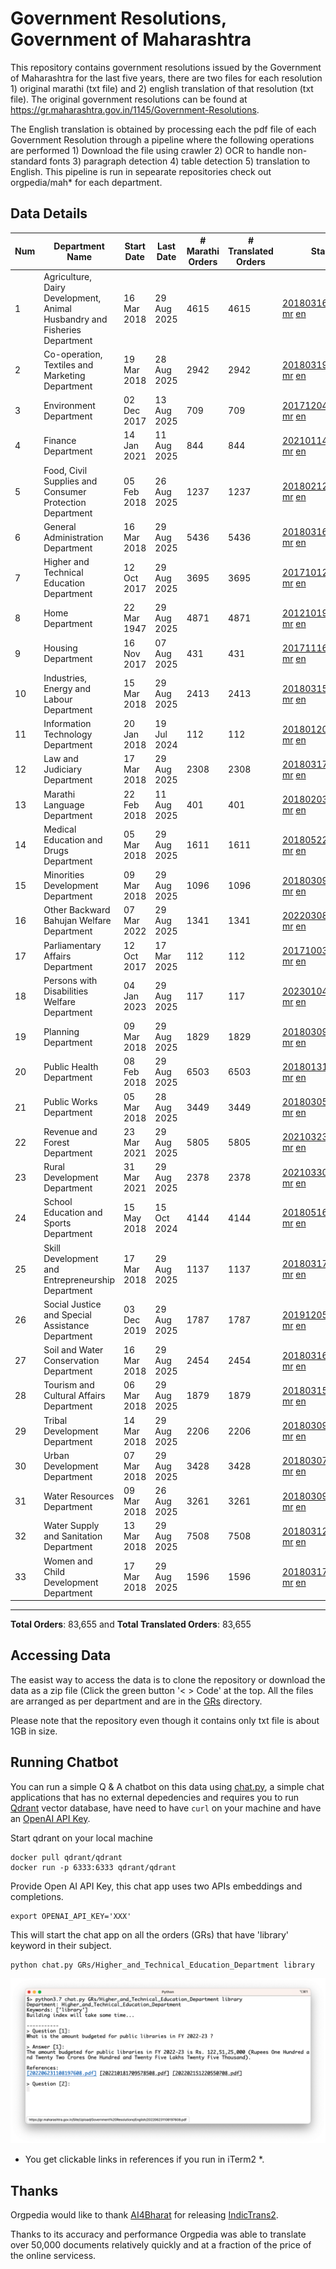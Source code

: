 # Government Resolutions, Government of Maharashtra

This repository contains government resolutions issued by the Government of Maharashtra for the last five years, there are two files for each resolution 1) original marathi (txt file) and 2) english translation of that resolution (txt file). The original government resolutions can be found at https://gr.maharashtra.gov.in/1145/Government-Resolutions.

The English translation is obtained by processing each the pdf file of each Government Resolution through a pipeline where the following operations are performed 1) Download the file using crawler 2) OCR to handle non-standard fonts 3) paragraph detection 4) table  detection 5) translation to English. This pipeline is run in sepearate repositories check out orgpedia/mah* for each department.


## Data Details

| Num | Department Name | Start Date | Last Date | # Marathi Orders | # Translated Orders | Starting Order | Last Order |
| --- | --------------- | ---------- | --------- | ---------------- | ------------------- | -------------- | ---------- |
| 1 | Agriculture, Dairy Development, Animal Husbandry and Fisheries Department | 16 Mar 2018 | 29 Aug 2025 | 4615 | 4615 | [201803161624182101.pdf](https://gr.maharashtra.gov.in/Site/Upload/Government%20Resolutions/English/201803161624182101.pdf) [mr](GRs/Agriculture,_Dairy_Development,_Animal_Husbandry_and_Fisheries_Department/201803161624182101.pdf.mr.txt) [en](GRs/Agriculture,_Dairy_Development,_Animal_Husbandry_and_Fisheries_Department/201803161624182101.pdf.en.txt) | [202508291817068301.pdf](https://gr.maharashtra.gov.in/Site/Upload/Government%20Resolutions/English/202508291817068301.pdf) [mr](GRs/Agriculture,_Dairy_Development,_Animal_Husbandry_and_Fisheries_Department/202508291817068301.pdf.mr.txt) [en](GRs/Agriculture,_Dairy_Development,_Animal_Husbandry_and_Fisheries_Department/202508291817068301.pdf.en.txt) |
| 2 | Co-operation, Textiles and Marketing Department | 19 Mar 2018 | 28 Aug 2025 | 2942 | 2942 | [201803191257576702.pdf](https://gr.maharashtra.gov.in/Site/Upload/Government%20Resolutions/English/201803191257576702.pdf) [mr](GRs/Co-operation,_Textiles_and_Marketing_Department/201803191257576702.pdf.mr.txt) [en](GRs/Co-operation,_Textiles_and_Marketing_Department/201803191257576702.pdf.en.txt) | [202508281550490502.pdf](https://gr.maharashtra.gov.in/Site/Upload/Government%20Resolutions/English/202508281550490502.pdf) [mr](GRs/Co-operation,_Textiles_and_Marketing_Department/202508281550490502.pdf.mr.txt) [en](GRs/Co-operation,_Textiles_and_Marketing_Department/202508281550490502.pdf.en.txt) |
| 3 | Environment Department | 02 Dec 2017 | 13 Aug 2025 | 709 | 709 | [201712041147216904.pdf](https://gr.maharashtra.gov.in/Site/Upload/Government%20Resolutions/English/201712041147216904.pdf) [mr](GRs/Environment_Department/201712041147216904.pdf.mr.txt) [en](GRs/Environment_Department/201712041147216904.pdf.en.txt) | [202508131556341604.pdf](https://gr.maharashtra.gov.in/Site/Upload/Government%20Resolutions/English/202508131556341604.pdf) [mr](GRs/Environment_Department/202508131556341604.pdf.mr.txt) [en](GRs/Environment_Department/202508131556341604.pdf.en.txt) |
| 4 | Finance Department | 14 Jan 2021 | 11 Aug 2025 | 844 | 844 | [202101141237329905.pdf](https://gr.maharashtra.gov.in/Site/Upload/Government%20Resolutions/English/202101141237329905.pdf) [mr](GRs/Finance_Department/202101141237329905.pdf.mr.txt) [en](GRs/Finance_Department/202101141237329905.pdf.en.txt) | [202508111545170605.pdf](https://gr.maharashtra.gov.in/Site/Upload/Government%20Resolutions/English/202508111545170605.pdf) [mr](GRs/Finance_Department/202508111545170605.pdf.mr.txt) [en](GRs/Finance_Department/202508111545170605.pdf.en.txt) |
| 5 | Food, Civil Supplies and Consumer Protection Department | 05 Feb 2018 | 26 Aug 2025 | 1237 | 1237 | [201802121244545806.pdf](https://gr.maharashtra.gov.in/Site/Upload/Government%20Resolutions/English/201802121244545806.pdf) [mr](GRs/Food,_Civil_Supplies_and_Consumer_Protection_Department/201802121244545806.pdf.mr.txt) [en](GRs/Food,_Civil_Supplies_and_Consumer_Protection_Department/201802121244545806.pdf.en.txt) | [202508261251105906.pdf](https://gr.maharashtra.gov.in/Site/Upload/Government%20Resolutions/English/202508261251105906.pdf) [mr](GRs/Food,_Civil_Supplies_and_Consumer_Protection_Department/202508261251105906.pdf.mr.txt) [en](GRs/Food,_Civil_Supplies_and_Consumer_Protection_Department/202508261251105906.pdf.en.txt) |
| 6 | General Administration Department | 16 Mar 2018 | 29 Aug 2025 | 5436 | 5436 | [201803161224022707.pdf](https://gr.maharashtra.gov.in/Site/Upload/Government%20Resolutions/English/201803161224022707.pdf) [mr](GRs/General_Administration_Department/201803161224022707.pdf.mr.txt) [en](GRs/General_Administration_Department/201803161224022707.pdf.en.txt) | [202508291508062907.pdf](https://gr.maharashtra.gov.in/Site/Upload/Government%20Resolutions/English/202508291508062907.pdf) [mr](GRs/General_Administration_Department/202508291508062907.pdf.mr.txt) [en](GRs/General_Administration_Department/202508291508062907.pdf.en.txt) |
| 7 | Higher and Technical Education Department | 12 Oct 2017 | 29 Aug 2025 | 3695 | 3695 | [201710121514029708.pdf](https://gr.maharashtra.gov.in/Site/Upload/Government%20Resolutions/English/201710121514029708.pdf) [mr](GRs/Higher_and_Technical_Education_Department/201710121514029708.pdf.mr.txt) [en](GRs/Higher_and_Technical_Education_Department/201710121514029708.pdf.en.txt) | [202508291659327708.pdf](https://gr.maharashtra.gov.in/Site/Upload/Government%20Resolutions/English/202508291659327708.pdf) [mr](GRs/Higher_and_Technical_Education_Department/202508291659327708.pdf.mr.txt) [en](GRs/Higher_and_Technical_Education_Department/202508291659327708.pdf.en.txt) |
| 8 | Home Department | 22 Mar 1947 | 29 Aug 2025 | 4871 | 4871 | [201210191648552129.pdf](https://gr.maharashtra.gov.in/Site/Upload/Government%20Resolutions/English/201210191648552129.pdf) [mr](GRs/Home_Department/201210191648552129.pdf.mr.txt) [en](GRs/Home_Department/201210191648552129.pdf.en.txt) | [202508291252277229.pdf](https://gr.maharashtra.gov.in/Site/Upload/Government%20Resolutions/English/202508291252277229.pdf) [mr](GRs/Home_Department/202508291252277229.pdf.mr.txt) [en](GRs/Home_Department/202508291252277229.pdf.en.txt) |
| 9 | Housing Department | 16 Nov 2017 | 07 Aug 2025 | 431 | 431 | [201711161447076609.pdf](https://gr.maharashtra.gov.in/Site/Upload/Government%20Resolutions/English/201711161447076609.pdf) [mr](GRs/Housing_Department/201711161447076609.pdf.mr.txt) [en](GRs/Housing_Department/201711161447076609.pdf.en.txt) | [202508071639095709.pdf](https://gr.maharashtra.gov.in/Site/Upload/Government%20Resolutions/English/202508071639095709.pdf) [mr](GRs/Housing_Department/202508071639095709.pdf.mr.txt) [en](GRs/Housing_Department/202508071639095709.pdf.en.txt) |
| 10 | Industries, Energy and Labour Department | 15 Mar 2018 | 29 Aug 2025 | 2413 | 2413 | [201803151204055010.pdf](https://gr.maharashtra.gov.in/Site/Upload/Government%20Resolutions/English/201803151204055010.pdf) [mr](GRs/Industries,_Energy_and_Labour_Department/201803151204055010.pdf.mr.txt) [en](GRs/Industries,_Energy_and_Labour_Department/201803151204055010.pdf.en.txt) | [202508291642211010.pdf](https://gr.maharashtra.gov.in/Site/Upload/Government%20Resolutions/English/202508291642211010.pdf) [mr](GRs/Industries,_Energy_and_Labour_Department/202508291642211010.pdf.mr.txt) [en](GRs/Industries,_Energy_and_Labour_Department/202508291642211010.pdf.en.txt) |
| 11 | Information Technology Department | 20 Jan 2018 | 19 Jul 2024 | 112 | 112 | [201801201843024511.pdf](https://gr.maharashtra.gov.in/Site/Upload/Government%20Resolutions/English/201801201843024511.pdf) [mr](GRs/Information_Technology_Department/201801201843024511.pdf.mr.txt) [en](GRs/Information_Technology_Department/201801201843024511.pdf.en.txt) | [202407191742379111.pdf](https://gr.maharashtra.gov.in/Site/Upload/Government%20Resolutions/English/202407191742379111.pdf) [mr](GRs/Information_Technology_Department/202407191742379111.pdf.mr.txt) [en](GRs/Information_Technology_Department/202407191742379111.pdf.en.txt) |
| 12 | Law and Judiciary Department | 17 Mar 2018 | 29 Aug 2025 | 2308 | 2308 | [201803171129290212.pdf](https://gr.maharashtra.gov.in/Site/Upload/Government%20Resolutions/English/201803171129290212.pdf) [mr](GRs/Law_and_Judiciary_Department/201803171129290212.pdf.mr.txt) [en](GRs/Law_and_Judiciary_Department/201803171129290212.pdf.en.txt) | [202508291601560712.pdf](https://gr.maharashtra.gov.in/Site/Upload/Government%20Resolutions/English/202508291601560712.pdf) [mr](GRs/Law_and_Judiciary_Department/202508291601560712.pdf.mr.txt) [en](GRs/Law_and_Judiciary_Department/202508291601560712.pdf.en.txt) |
| 13 | Marathi Language Department | 22 Feb 2018 | 11 Aug 2025 | 401 | 401 | [201802031549154233.pdf](https://gr.maharashtra.gov.in/Site/Upload/Government%20Resolutions/English/201802031549154233.pdf) [mr](GRs/Marathi_Language_Department/201802031549154233.pdf.mr.txt) [en](GRs/Marathi_Language_Department/201802031549154233.pdf.en.txt) | [202508111511007133.pdf](https://gr.maharashtra.gov.in/Site/Upload/Government%20Resolutions/English/202508111511007133.pdf) [mr](GRs/Marathi_Language_Department/202508111511007133.pdf.mr.txt) [en](GRs/Marathi_Language_Department/202508111511007133.pdf.en.txt) |
| 14 | Medical Education and Drugs Department | 05 Mar 2018 | 29 Aug 2025 | 1611 | 1611 | [201805221424292513.pdf](https://gr.maharashtra.gov.in/Site/Upload/Government%20Resolutions/English/201805221424292513.pdf) [mr](GRs/Medical_Education_and_Drugs_Department/201805221424292513.pdf.mr.txt) [en](GRs/Medical_Education_and_Drugs_Department/201805221424292513.pdf.en.txt) | [202508291224420413.pdf](https://gr.maharashtra.gov.in/Site/Upload/Government%20Resolutions/English/202508291224420413.pdf) [mr](GRs/Medical_Education_and_Drugs_Department/202508291224420413.pdf.mr.txt) [en](GRs/Medical_Education_and_Drugs_Department/202508291224420413.pdf.en.txt) |
| 15 | Minorities Development Department | 09 Mar 2018 | 29 Aug 2025 | 1096 | 1096 | [201803091218355314.pdf](https://gr.maharashtra.gov.in/Site/Upload/Government%20Resolutions/English/201803091218355314.pdf) [mr](GRs/Minorities_Development_Department/201803091218355314.pdf.mr.txt) [en](GRs/Minorities_Development_Department/201803091218355314.pdf.en.txt) | [202508291647224814.pdf](https://gr.maharashtra.gov.in/Site/Upload/Government%20Resolutions/English/202508291647224814.pdf) [mr](GRs/Minorities_Development_Department/202508291647224814.pdf.mr.txt) [en](GRs/Minorities_Development_Department/202508291647224814.pdf.en.txt) |
| 16 | Other Backward Bahujan Welfare Department | 07 Mar 2022 | 29 Aug 2025 | 1341 | 1341 | [202203081752439334.pdf](https://gr.maharashtra.gov.in/Site/Upload/Government%20Resolutions/English/202203081752439334.pdf) [mr](GRs/Other_Backward_Bahujan_Welfare_Department/202203081752439334.pdf.mr.txt) [en](GRs/Other_Backward_Bahujan_Welfare_Department/202203081752439334.pdf.en.txt) | [202508291800517834.pdf](https://gr.maharashtra.gov.in/Site/Upload/Government%20Resolutions/English/202508291800517834.pdf) [mr](GRs/Other_Backward_Bahujan_Welfare_Department/202508291800517834.pdf.mr.txt) [en](GRs/Other_Backward_Bahujan_Welfare_Department/202508291800517834.pdf.en.txt) |
| 17 | Parliamentary Affairs Department | 12 Oct 2017 | 17 Mar 2025 | 112 | 112 | [201710031642378615.pdf](https://gr.maharashtra.gov.in/Site/Upload/Government%20Resolutions/English/201710031642378615.pdf) [mr](GRs/Parliamentary_Affairs_Department/201710031642378615.pdf.mr.txt) [en](GRs/Parliamentary_Affairs_Department/201710031642378615.pdf.en.txt) | [202503171104518215.pdf](https://gr.maharashtra.gov.in/Site/Upload/Government%20Resolutions/English/202503171104518215.pdf) [mr](GRs/Parliamentary_Affairs_Department/202503171104518215.pdf.mr.txt) [en](GRs/Parliamentary_Affairs_Department/202503171104518215.pdf.en.txt) |
| 18 | Persons with Disabilities Welfare Department | 04 Jan 2023 | 29 Aug 2025 | 117 | 117 | [202301041906309635.pdf](https://gr.maharashtra.gov.in/Site/Upload/Government%20Resolutions/English/202301041906309635.pdf) [mr](GRs/Persons_with_Disabilities_Welfare_Department/202301041906309635.pdf.mr.txt) [en](GRs/Persons_with_Disabilities_Welfare_Department/202301041906309635.pdf.en.txt) | [202508291403049635.pdf](https://gr.maharashtra.gov.in/Site/Upload/Government%20Resolutions/English/202508291403049635.pdf) [mr](GRs/Persons_with_Disabilities_Welfare_Department/202508291403049635.pdf.mr.txt) [en](GRs/Persons_with_Disabilities_Welfare_Department/202508291403049635.pdf.en.txt) |
| 19 | Planning Department | 09 Mar 2018 | 29 Aug 2025 | 1829 | 1829 | [201803091441032716.pdf](https://gr.maharashtra.gov.in/Site/Upload/Government%20Resolutions/English/201803091441032716.pdf) [mr](GRs/Planning_Department/201803091441032716.pdf.mr.txt) [en](GRs/Planning_Department/201803091441032716.pdf.en.txt) | [202508291216136916.pdf](https://gr.maharashtra.gov.in/Site/Upload/Government%20Resolutions/English/202508291216136916.pdf) [mr](GRs/Planning_Department/202508291216136916.pdf.mr.txt) [en](GRs/Planning_Department/202508291216136916.pdf.en.txt) |
| 20 | Public Health Department | 08 Feb 2018 | 29 Aug 2025 | 6503 | 6503 | [201801311722275417.pdf](https://gr.maharashtra.gov.in/Site/Upload/Government%20Resolutions/English/201801311722275417.pdf) [mr](GRs/Public_Health_Department/201801311722275417.pdf.mr.txt) [en](GRs/Public_Health_Department/201801311722275417.pdf.en.txt) | [202508291510258117.pdf](https://gr.maharashtra.gov.in/Site/Upload/Government%20Resolutions/English/202508291510258117.pdf) [mr](GRs/Public_Health_Department/202508291510258117.pdf.mr.txt) [en](GRs/Public_Health_Department/202508291510258117.pdf.en.txt) |
| 21 | Public Works Department | 05 Mar 2018 | 28 Aug 2025 | 3449 | 3449 | [201803051515468118.pdf](https://gr.maharashtra.gov.in/Site/Upload/Government%20Resolutions/English/201803051515468118.pdf) [mr](GRs/Public_Works_Department/201803051515468118.pdf.mr.txt) [en](GRs/Public_Works_Department/201803051515468118.pdf.en.txt) | [202508281514050918.pdf](https://gr.maharashtra.gov.in/Site/Upload/Government%20Resolutions/English/202508281514050918...pdf) [mr](GRs/Public_Works_Department/202508281514050918.pdf.mr.txt) [en](GRs/Public_Works_Department/202508281514050918.pdf.en.txt) |
| 22 | Revenue and Forest Department | 23 Mar 2021 | 29 Aug 2025 | 5805 | 5805 | [202103231328393119.pdf](https://gr.maharashtra.gov.in/Site/Upload/Government%20Resolutions/English/202103231328393119.pdf) [mr](GRs/Revenue_and_Forest_Department/202103231328393119.pdf.mr.txt) [en](GRs/Revenue_and_Forest_Department/202103231328393119.pdf.en.txt) | [202508291724425419.pdf](https://gr.maharashtra.gov.in/Site/Upload/Government%20Resolutions/English/202508291724425419...pdf) [mr](GRs/Revenue_and_Forest_Department/202508291724425419.pdf.mr.txt) [en](GRs/Revenue_and_Forest_Department/202508291724425419.pdf.en.txt) |
| 23 | Rural Development Department | 31 Mar 2021 | 29 Aug 2025 | 2378 | 2378 | [202103301021181120.pdf](https://gr.maharashtra.gov.in/Site/Upload/Government%20Resolutions/English/202103301021181120.pdf) [mr](GRs/Rural_Development_Department/202103301021181120.pdf.mr.txt) [en](GRs/Rural_Development_Department/202103301021181120.pdf.en.txt) | [202508291130181920.pdf](https://gr.maharashtra.gov.in/Site/Upload/Government%20Resolutions/English/202508291130181920.pdf) [mr](GRs/Rural_Development_Department/202508291130181920.pdf.mr.txt) [en](GRs/Rural_Development_Department/202508291130181920.pdf.en.txt) |
| 24 | School Education and Sports Department | 15 May 2018 | 15 Oct 2024 | 4144 | 4144 | [201805161114241221.pdf](https://gr.maharashtra.gov.in/Site/Upload/Government%20Resolutions/English/201805161114241221.pdf) [mr](GRs/School_Education_and_Sports_Department/201805161114241221.pdf.mr.txt) [en](GRs/School_Education_and_Sports_Department/201805161114241221.pdf.en.txt) | [202410152127537021.pdf](https://gr.maharashtra.gov.in/Site/Upload/Government%20Resolutions/English/202410152127537021.pdf) [mr](GRs/School_Education_and_Sports_Department/202410152127537021.pdf.mr.txt) [en](GRs/School_Education_and_Sports_Department/202410152127537021.pdf.en.txt) |
| 25 | Skill Development and Entrepreneurship Department | 17 Mar 2018 | 29 Aug 2025 | 1137 | 1137 | [201803171322099003.pdf](https://gr.maharashtra.gov.in/Site/Upload/Government%20Resolutions/English/201803171322099003.pdf) [mr](GRs/Skill_Development_and_Entrepreneurship_Department/201803171322099003.pdf.mr.txt) [en](GRs/Skill_Development_and_Entrepreneurship_Department/201803171322099003.pdf.en.txt) | [202508291721567103.pdf](https://gr.maharashtra.gov.in/Site/Upload/Government%20Resolutions/English/202508291721567103.pdf) [mr](GRs/Skill_Development_and_Entrepreneurship_Department/202508291721567103.pdf.mr.txt) [en](GRs/Skill_Development_and_Entrepreneurship_Department/202508291721567103.pdf.en.txt) |
| 26 | Social Justice and Special Assistance Department | 03 Dec 2019 | 29 Aug 2025 | 1787 | 1787 | [201912051107011622.pdf](https://gr.maharashtra.gov.in/Site/Upload/Government%20Resolutions/English/201912051107011622.pdf) [mr](GRs/Social_Justice_and_Special_Assistance_Department/201912051107011622.pdf.mr.txt) [en](GRs/Social_Justice_and_Special_Assistance_Department/201912051107011622.pdf.en.txt) | [202508291718258922.pdf](https://gr.maharashtra.gov.in/Site/Upload/Government%20Resolutions/English/202508291718258922.pdf) [mr](GRs/Social_Justice_and_Special_Assistance_Department/202508291718258922.pdf.mr.txt) [en](GRs/Social_Justice_and_Special_Assistance_Department/202508291718258922.pdf.en.txt) |
| 27 | Soil and Water Conservation Department | 16 Mar 2018 | 29 Aug 2025 | 2454 | 2454 | [201803161247582426.pdf](https://gr.maharashtra.gov.in/Site/Upload/Government%20Resolutions/English/201803161247582426.pdf) [mr](GRs/Soil_and_Water_Conservation_Department/201803161247582426.pdf.mr.txt) [en](GRs/Soil_and_Water_Conservation_Department/201803161247582426.pdf.en.txt) | [202508291501453126.pdf](https://gr.maharashtra.gov.in/Site/Upload/Government%20Resolutions/English/202508291501453126.pdf) [mr](GRs/Soil_and_Water_Conservation_Department/202508291501453126.pdf.mr.txt) [en](GRs/Soil_and_Water_Conservation_Department/202508291501453126.pdf.en.txt) |
| 28 | Tourism and Cultural Affairs Department | 06 Mar 2018 | 29 Aug 2025 | 1879 | 1879 | [201803151055091823.pdf](https://gr.maharashtra.gov.in/Site/Upload/Government%20Resolutions/English/201803151055091823.pdf) [mr](GRs/Tourism_and_Cultural_Affairs_Department/201803151055091823.pdf.mr.txt) [en](GRs/Tourism_and_Cultural_Affairs_Department/201803151055091823.pdf.en.txt) | [202508291632269423.pdf](https://gr.maharashtra.gov.in/Site/Upload/Government%20Resolutions/English/202508291632269423.pdf) [mr](GRs/Tourism_and_Cultural_Affairs_Department/202508291632269423.pdf.mr.txt) [en](GRs/Tourism_and_Cultural_Affairs_Department/202508291632269423.pdf.en.txt) |
| 29 | Tribal Development Department | 14 Mar 2018 | 29 Aug 2025 | 2206 | 2206 | [201803091105184924.pdf](https://gr.maharashtra.gov.in/Site/Upload/Government%20Resolutions/English/201803091105184924.pdf) [mr](GRs/Tribal_Development_Department/201803091105184924.pdf.mr.txt) [en](GRs/Tribal_Development_Department/201803091105184924.pdf.en.txt) | [202508291716354024.pdf](https://gr.maharashtra.gov.in/Site/Upload/Government%20Resolutions/English/202508291716354024.pdf) [mr](GRs/Tribal_Development_Department/202508291716354024.pdf.mr.txt) [en](GRs/Tribal_Development_Department/202508291716354024.pdf.en.txt) |
| 30 | Urban Development Department | 07 Mar 2018 | 29 Aug 2025 | 3428 | 3428 | [201803071203178325.pdf](https://gr.maharashtra.gov.in/Site/Upload/Government%20Resolutions/English/201803071203178325.pdf) [mr](GRs/Urban_Development_Department/201803071203178325.pdf.mr.txt) [en](GRs/Urban_Development_Department/201803071203178325.pdf.en.txt) | [202508291705466325.pdf](https://gr.maharashtra.gov.in/Site/Upload/Government%20Resolutions/English/202508291705466325.pdf) [mr](GRs/Urban_Development_Department/202508291705466325.pdf.mr.txt) [en](GRs/Urban_Development_Department/202508291705466325.pdf.en.txt) |
| 31 | Water Resources Department | 09 Mar 2018 | 26 Aug 2025 | 3261 | 3261 | [201803091034435527.pdf](https://gr.maharashtra.gov.in/Site/Upload/Government%20Resolutions/English/201803091034435527.pdf) [mr](GRs/Water_Resources_Department/201803091034435527.pdf.mr.txt) [en](GRs/Water_Resources_Department/201803091034435527.pdf.en.txt) | [202508261736092727.pdf](https://gr.maharashtra.gov.in/Site/Upload/Government%20Resolutions/English/202508261736092727.pdf) [mr](GRs/Water_Resources_Department/202508261736092727.pdf.mr.txt) [en](GRs/Water_Resources_Department/202508261736092727.pdf.en.txt) |
| 32 | Water Supply and Sanitation Department | 13 Mar 2018 | 29 Aug 2025 | 7508 | 7508 | [201803121414108428.pdf](https://gr.maharashtra.gov.in/Site/Upload/Government%20Resolutions/English/201803121414108428.pdf) [mr](GRs/Water_Supply_and_Sanitation_Department/201803121414108428.pdf.mr.txt) [en](GRs/Water_Supply_and_Sanitation_Department/201803121414108428.pdf.en.txt) | [202508291244403528.pdf](https://gr.maharashtra.gov.in/Site/Upload/Government%20Resolutions/English/202508291244403528.pdf) [mr](GRs/Water_Supply_and_Sanitation_Department/202508291244403528.pdf.mr.txt) [en](GRs/Water_Supply_and_Sanitation_Department/202508291244403528.pdf.en.txt) |
| 33 | Women and Child Development Department | 17 Mar 2018 | 29 Aug 2025 | 1596 | 1596 | [201803171539444330.pdf](https://gr.maharashtra.gov.in/Site/Upload/Government%20Resolutions/English/201803171539444330.pdf) [mr](GRs/Women_and_Child_Development_Department/201803171539444330.pdf.mr.txt) [en](GRs/Women_and_Child_Development_Department/201803171539444330.pdf.en.txt) | [202508291241214330.pdf](https://gr.maharashtra.gov.in/Site/Upload/Government%20Resolutions/English/202508291241214330.pdf) [mr](GRs/Women_and_Child_Development_Department/202508291241214330.pdf.mr.txt) [en](GRs/Women_and_Child_Development_Department/202508291241214330.pdf.en.txt) |
----------------------------------------------------------------------------------------------------

**Total Orders**: 83,655 and **Total Translated Orders**: 83,655
## Accessing Data

The easist way to access the data is to clone the repository or download the data as a zip file (Click the green button '< > Code' at the top. All the files are arranged as per department and are in the [GRs](GRs) directory.

Please note that the repository even though it contains only txt file is about 1GB in size.

## Running Chatbot

You can run a simple Q & A chatbot on this data using [chat.py](chat.py), a simple chat applications that has no external depedencies and requires you to run [Qdrant](https://qdrant.tech/) vector database, have need to have `curl` on your machine and have an [OpenAI API Key](https://help.openai.com/en/articles/4936850-where-do-i-find-my-secret-api-key).

Start qdrant on your local machine
```shell
docker pull qdrant/qdrant
docker run -p 6333:6333 qdrant/qdrant
```

Provide Open AI API Key, this chat app uses two APIs embeddings and completions.
```shell
export OPENAI_API_KEY='XXX'
```

This will start the chat app on all the orders (GRs) that have 'library' keyword in their subject.

```shell
python chat.py GRs/Higher_and_Technical_Education_Department library
```

![screenshot of running chat.py](screenshot.png)

* You get clickable links in references if you run in iTerm2 *.

## Thanks

Orgpedia would like to thank [AI4Bharat](https://ai4bharat.iitm.ac.in/) for releasing [IndicTrans2](https://github.com/AI4Bharat/IndicTrans2).

Thanks to its accuracy and performance Orgpedia was able to translate over 50,000 documents relatively quickly and at a fraction of the price of the online servicess.


